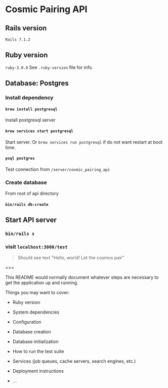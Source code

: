 # Cosmic Pairing API

## Rails version
`Rails 7.1.2`

## Ruby version
`ruby-3.0.0`
See `.ruby-version` file for info.

## Database: Postgres

### Install dependency

#### `brew install postgresql`
Install postgresql server

#### `brew services start postgresql`
Start server. Or `brew services run postgresql` if do not want restart at boot time.

#### `psql postgres`
Test connection from `/server/cosmic_pairing_api`

### Create database
From root of api directory

#### `bin/rails db:create`

## Start API server

### `bin/rails s`

### visit `localhost:3000/test`
> Should see text "Hello, world! Let the cosmos pair"

===

This README would normally document whatever steps are necessary to get the
application up and running.

Things you may want to cover:

* Ruby version

* System dependencies

* Configuration

* Database creation

* Database initialization

* How to run the test suite

* Services (job queues, cache servers, search engines, etc.)

* Deployment instructions

* ...
